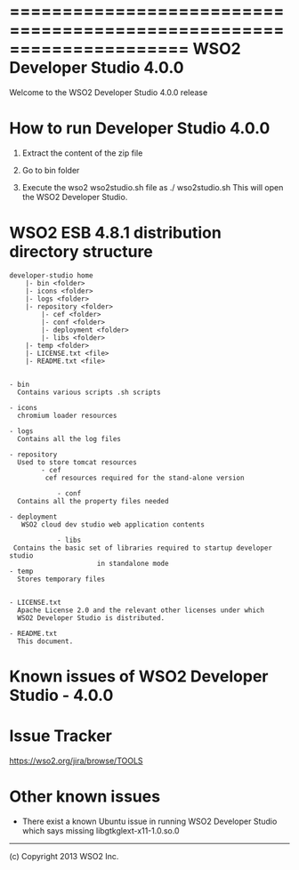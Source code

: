=====================================================================
  WSO2 Developer Studio 4.0.0
=====================================================================

Welcome to the WSO2 Developer Studio 4.0.0 release

How to run Developer Studio 4.0.0
=============================================

1) Extract the content of the zip file

2) Go to bin folder

3) Execute the wso2 wso2studio.sh file as
        ./ wso2studio.sh 
		This will open the WSO2 Developer Studio. 

WSO2 ESB 4.8.1 distribution directory structure
=============================================
	developer-studio home
		|- bin <folder>
		|- icons <folder>
		|- logs <folder>	
		|- repository <folder>
			|- cef <folder>
			|- conf <folder>
			|- deployment <folder>
			|- libs <folder>
		|- temp <folder>
		|- LICENSE.txt <file>
		|- README.txt <file>	
		

    - bin
	  Contains various scripts .sh scripts

    - icons
	  chromium loader resources

    - logs
	  Contains all the log files
   
    - repository
	  Used to store tomcat resources
		    - cef
	 		 cef resources required for the stand-alone version

    		    - conf
	  Contains all the property files needed

    - deployment
	   WSO2 cloud dev studio web application contents

    		    - libs
     Contains the basic set of libraries required to startup developer studio
	                      in standalone mode
    - temp
	  Stores temporary files


    - LICENSE.txt
	  Apache License 2.0 and the relevant other licenses under which
	  WSO2 Developer Studio is distributed.

    - README.txt
	  This document.


Known issues of WSO2 Developer Studio - 4.0.0
==========================================

 

Issue Tracker
==========================================
  
  https://wso2.org/jira/browse/TOOLS

Other known issues
==========================================

  * There exist a known Ubuntu issue in running WSO2 Developer Studio which says missing libgtkglext-x11-1.0.so.0  

--------------------------------------------------------------------------------
(c) Copyright 2013 WSO2 Inc.



